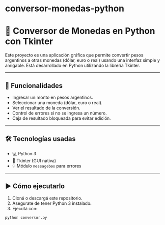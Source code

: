 # conversor-monedas-python
# 💱 Conversor de Monedas en Python con Tkinter

Este proyecto es una aplicación gráfica que permite convertir pesos argentinos a otras monedas (dólar, euro o real) usando una interfaz simple y amigable. Está desarrollado en Python utilizando la librería Tkinter.

---

## 🚀 Funcionalidades

- Ingresar un monto en pesos argentinos.
- Seleccionar una moneda (dólar, euro o real).
- Ver el resultado de la conversión.
- Control de errores si no se ingresa un número.
- Caja de resultado bloqueada para evitar edición.

---

## 🛠 Tecnologías usadas

- 💻 Python 3
- 🧰 Tkinter (GUI nativa)
- 💡 Módulo `messagebox` para errores

---

## ▶️ Cómo ejecutarlo

1. Cloná o descargá este repositorio.
2. Asegurate de tener Python 3 instalado.
3. Ejecutá con:

```bash
python conversor.py
